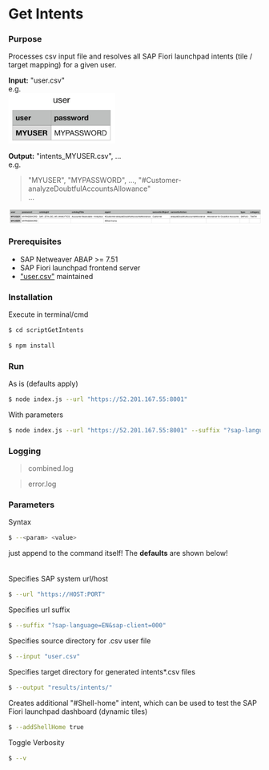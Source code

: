 # Get Intents

### Purpose

Processes csv input file and resolves all SAP Fiori launchpad intents (tile / target mapping) for a given user.

**Input:** "user.csv"   
e.g.  
<img src="https://github.com/frumania/sap-flp-smoke-test-uiveri5/blob/master/docs/img/user.png" alt="drawing" height="100"/>

**Output:** "intents_MYUSER.csv", ...    
e.g.  
> "MYUSER", "MYPASSWORD", ..., "#Customer-analyzeDoubtfulAccountsAllowance"  
> ...

<img src="https://github.com/frumania/sap-flp-smoke-test-uiveri5/blob/master/docs/img/intents.png" alt="drawing"/>

### Prerequisites

* SAP Netweaver ABAP >= 7.51
* SAP Fiori launchpad frontend server
* ["user.csv"](https://github.com/frumania/sap-flp-smoke-test-uiveri5/blob/master/user.csv) maintained

### Installation

Execute in terminal/cmd

```bash
$ cd scriptGetIntents
```

```bash
$ npm install
```

### Run

As is (defaults apply)  
```bash
$ node index.js --url "https://52.201.167.55:8001"
```

With parameters  
```bash
$ node index.js --url "https://52.201.167.55:8001" --suffix "?sap-language=EN&sap-client=000" --input "user.csv" --output "results/intents/" --addShellHome true --v
```

### Logging

> combined.log

> error.log

### Parameters

Syntax
```bash 
$ --<param> <value>
```
just append to the command itself! The **defaults** are shown below!  
<br>
<br>
Specifies SAP system url/host
```bash
$ --url "https://HOST:PORT"
```

Specifies url suffix
```bash
$ --suffix "?sap-language=EN&sap-client=000"
```

Specifies source directory for .csv user file
```bash
$ --input "user.csv"
```

Specifies target directory for generated intents*.csv files
```bash
$ --output "results/intents/"
```

Creates additional "#Shell-home" intent, which can be used to test the SAP Fiori launchpad dashboard (dynamic tiles)
```bash
$ --addShellHome true
```

Toggle Verbosity  
```bash
$ --v
```
